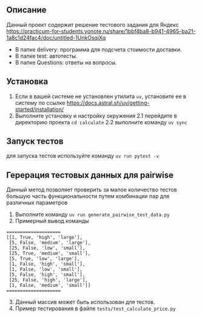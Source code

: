 ## Описание
Данный проект содержит решение тестового задания для Яндекс
https://practicum-for-students.yonote.ru/share/1bbf4ba8-b941-4965-ba21-1a8c1d24fac4/doc/untitled-1UnkOsqiXq

- В папке delivery: программа для подсчета стоимости доставки.
- В папке test: автотесты.
- В папке Questions: ответы на вопросы.

## Установка

1. Если в вашей системе не установлен утилита `uv`, установите ее в систему
по ссылке https://docs.astral.sh/uv/getting-started/installation/
2. Выполните установку и настройку окружения
   2.1 перейдите в директорию проекта `cd calculate`
   2.2 выполните команду `uv sync`

## Запуск тестов
для запуска тестов используйте команду
`uv run pytest -v`


## Герерация тестовых данных для pairwise

Данный метод позволяет проверить за малое количество тестов 
большую часть функциональности путем комбинации пар для различных параметров

1. Выполните команду
`uv run generate_pairwise_test_data.py`
2. Примерный вывод команды
```
====================
[[1, True, 'high', 'large'],
 [5, False, 'medium', 'large'],
 [25, False, 'low', 'small'],
 [25, True, 'medium', 'small'],
 [5, True, 'low', 'large'],
 [1, False, 'high', 'small'],
 [1, False, 'low', 'small'],
 [5, False, 'high', 'small'],
 [25, False, 'high', 'large'],
 [1, False, 'medium', 'small']]
====================
```
3. Данный массив может быть использован для тестов.
4. Пример тестирования в файле `tests/test_calculate_price.py`
